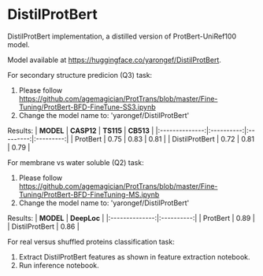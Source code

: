 # DistilProtBert
DistilProtBert implementation, a distilled version of ProtBert-UniRef100 model.

Model available at https://huggingface.co/yarongef/DistilProtBert.

For secondary structure predicion (Q3) task:
  1. Please follow https://github.com/agemagician/ProtTrans/blob/master/Fine-Tuning/ProtBert-BFD-FineTune-SS3.ipynb
  2. Change the model name to: 'yarongef/DistilProtBert'

Results:
|    **MODEL**   | **CASP12** | **TS115** | **CB513** |
|:--------------:|:----------:|:---------:|:---------:|
|    ProtBert    |    0.75    |    0.83   |    0.81   |
| DistilProtBert |    0.72    |    0.81   |    0.79   |

For membrane vs water soluble (Q2) task:
  1. Please follow https://github.com/agemagician/ProtTrans/blob/master/Fine-Tuning/ProtBert-BFD-FineTuning-MS.ipynb
  2. Change the model name to: 'yarongef/DistilProtBert'
 
 Results:
 |    **MODEL**   | **DeepLoc** |
|:--------------:|:----------:|
|    ProtBert    |    0.89    |  
| DistilProtBert |    0.86    | 

For real versus shuffled proteins classification task:
  1. Extract DistilProtBert features as shown in feature extraction notebook.
  2. Run inference notebook.
